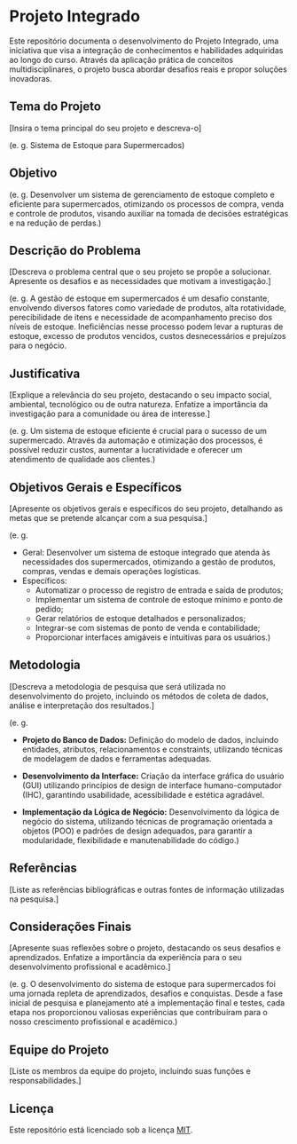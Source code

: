 # Projeto Integrado
Este repositório documenta o desenvolvimento do Projeto Integrado, uma iniciativa que visa a integração de conhecimentos e habilidades adquiridas ao longo do curso. Através da aplicação prática de conceitos multidisciplinares, o projeto busca abordar desafios reais e propor soluções inovadoras.

## Tema do Projeto
[Insira o tema principal do seu projeto e descreva-o]

(e. g. Sistema de Estoque para Supermercados)

## Objetivo
(e. g. Desenvolver um sistema de gerenciamento de estoque completo e eficiente para supermercados, otimizando os processos de compra, venda e controle de produtos, visando auxiliar na tomada de decisões estratégicas e na redução de perdas.)

## Descrição do Problema
[Descreva o problema central que o seu projeto se propõe a solucionar. Apresente os desafios e as necessidades que motivam a investigação.]

(e. g. A gestão de estoque em supermercados é um desafio constante, envolvendo diversos fatores como variedade de produtos, alta rotatividade, perecibilidade de itens e necessidade de acompanhamento preciso dos níveis de estoque. Ineficiências nesse processo podem levar a rupturas de estoque, excesso de produtos vencidos, custos desnecessários e prejuízos para o negócio.

## Justificativa

[Explique a relevância do seu projeto, destacando o seu impacto social, ambiental, tecnológico ou de outra natureza. Enfatize a importância da investigação para a comunidade ou área de interesse.]

(e. g. Um sistema de estoque eficiente é crucial para o sucesso de um supermercado. Através da automação e otimização dos processos, é possível reduzir custos, aumentar a lucratividade e oferecer um atendimento de qualidade aos clientes.)

## Objetivos Gerais e Específicos

[Apresente os objetivos gerais e específicos do seu projeto, detalhando as metas que se pretende alcançar com a sua pesquisa.]

(e. g. 
* Geral: Desenvolver um sistema de estoque integrado que atenda às necessidades dos supermercados, otimizando a gestão de produtos, compras, vendas e demais operações logísticas.
* Específicos:
  * Automatizar o processo de registro de entrada e saída de produtos;
  * Implementar um sistema de controle de estoque mínimo e ponto de pedido;
  * Gerar relatórios de estoque detalhados e personalizados;
  * Integrar-se com sistemas de ponto de venda e contabilidade;
  * Proporcionar interfaces amigáveis e intuitivas para os usuários.)

## Metodologia

[Descreva a metodologia de pesquisa que será utilizada no desenvolvimento do projeto, incluindo os métodos de coleta de dados, análise e interpretação dos resultados.]

(e. g. 
* **Projeto do Banco de Dados:**
  Definição do modelo de dados, incluindo entidades, atributos, relacionamentos e constraints, utilizando técnicas de modelagem de dados e ferramentas adequadas.

* **Desenvolvimento da Interface:**
  Criação da interface gráfica do usuário (GUI) utilizando princípios de design de interface humano-computador (IHC), garantindo usabilidade, acessibilidade e estética agradável.

* **Implementação da Lógica de Negócio:**
  Desenvolvimento da lógica de negócio do sistema, utilizando técnicas de programação orientada a objetos (POO) e padrões de design adequados, para garantir a modularidade, flexibilidade e manutenabilidade do código.)

## Referências

[Liste as referências bibliográficas e outras fontes de informação utilizadas na pesquisa.]

## Considerações Finais

[Apresente suas reflexões sobre o projeto, destacando os seus desafios e aprendizados. Enfatize a importância da experiência para o seu desenvolvimento profissional e acadêmico.]


(e. g. O desenvolvimento do sistema de estoque para supermercados foi uma jornada repleta de aprendizados, desafios e conquistas. Desde a fase inicial de pesquisa e planejamento até a implementação final e testes, cada etapa nos proporcionou valiosas experiências que contribuíram para o nosso crescimento profissional e acadêmico.)

## Equipe do Projeto

[Liste os membros da equipe do projeto, incluindo suas funções e responsabilidades.]

## Licença

Este repositório está licenciado sob a licença [MIT](https://choosealicense.com/licenses/mit/).

